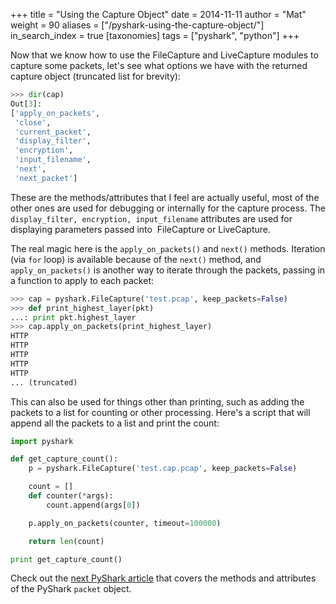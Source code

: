 +++
title = "Using the Capture Object"
date = 2014-11-11
author = "Mat"
weight = 90
aliases = ["/pyshark-using-the-capture-object/"]
in_search_index = true
[taxonomies]
tags = ["pyshark", "python"]
+++

Now that we know how to use the FileCapture and LiveCapture modules to capture some packets, let's see what options we have with the returned capture object (truncated list for brevity):

```python
>>> dir(cap)
Out[3]:
['apply_on_packets',
 'close',
 'current_packet',
 'display_filter',
 'encryption',
 'input_filename',
 'next',
 'next_packet']
 ```

<!-- more -->
These are the methods/attributes that I feel are actually useful, most of the other ones are used for debugging or internally for the capture process. The `display_filter, encryption, input_filename` attributes are used for displaying parameters passed into  FileCapture or LiveCapture.

The real magic here is the `apply_on_packets()` and `next()` methods. Iteration (via `for` loop) is available because of the `next()` method, and `apply_on_packets()` is another way to iterate through the packets, passing in a function to apply to each packet:

```python
>>> cap = pyshark.FileCapture('test.pcap', keep_packets=False)
>>> def print_highest_layer(pkt)
...: print pkt.highest_layer
>>> cap.apply_on_packets(print_highest_layer)
HTTP
HTTP
HTTP
HTTP
HTTP
... (truncated)
```

This can also be used for things other than printing, such as adding the packets to a list for counting or other processing. Here's a script that will append all the packets to a list and print the count:

```python
import pyshark

def get_capture_count():
    p = pyshark.FileCapture('test.cap.pcap', keep_packets=False)

    count = []
    def counter(*args):
        count.append(args[0])

    p.apply_on_packets(counter, timeout=100000)

    return len(count)

print get_capture_count()
```

Check out the [next PyShark article](../packet-object "PyShark – Using the packet Object") that covers the methods and attributes of the PyShark `packet` object.